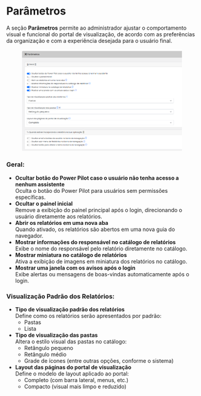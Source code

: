 # Parâmetros

A seção **Parâmetros** permite ao administrador ajustar o comportamento visual e funcional do portal de visualização, de acordo com as preferências da organização e com a experiência desejada para o usuário final.

<figure><img src="../../../.gitbook/assets/image (446).png" alt=""><figcaption></figcaption></figure>

### Geral:

* **Ocultar botão do Power Pilot caso o usuário não tenha acesso a nenhum assistente**\
  Oculta o botão do Power Pilot para usuários sem permissões específicas.
* **Ocultar o painel inicial**\
  Remove a exibição do painel principal após o login, direcionando o usuário diretamente aos relatórios.
* **Abrir os relatórios em uma nova aba**\
  Quando ativado, os relatórios são abertos em uma nova guia do navegador.
* **Mostrar informações do responsável no catálogo de relatórios**\
  Exibe o nome do responsável pelo relatório diretamente no catálogo.
* **Mostrar miniatura no catálogo de relatórios**\
  Ativa a exibição de imagens em miniatura dos relatórios no catálogo.
* **Mostrar uma janela com os avisos após o login**\
  Exibe alertas ou mensagens de boas-vindas automaticamente após o login.



### Visualização Padrão dos Relatórios:



* **Tipo de visualização padrão dos relatórios**\
  Define como os relatórios serão apresentados por padrão:
  * Pastas
  * Lista
* **Tipo de visualização das pastas**\
  Altera o estilo visual das pastas no catálogo:
  * Retângulo pequeno
  * Retângulo médio
  * Grade de ícones (entre outras opções, conforme o sistema)
* **Layout das páginas do portal de visualização**\
  Define o modelo de layout aplicado ao portal:
  * Completo (com barra lateral, menus, etc.)
  * Compacto (visual mais limpo e reduzido)
